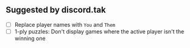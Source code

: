 ## Suggested by discord.tak
- [ ] Replace player names with `You` and `Them`
- [ ] 1-ply puzzles: Don't display games where the active player isn't the winning one
